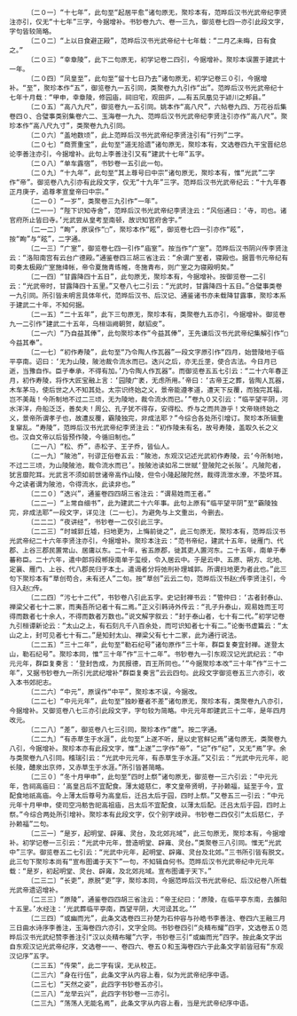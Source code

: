 <!-- { "loadSidebar": true } -->
      　　〔二０一〕“十七年”，此句至“起居平愈”诸句原无，聚珍本有，范晔后汉书光武帝纪李贤注亦引，仅无“十七年”三字，今据增补。书钞卷九六、卷一三九，御览卷七四一亦引此段文字，字句皆较简略。
      　　〔二０二〕“上以日食避正殿”，范晔后汉书光武帝纪十七年载：“二月乙未晦，日有食之。”
      　　〔二０三〕“幸章陵”，此下二句原无，初学记卷二四引，今据增补。聚珍本误置于建武十一年。
      　　〔二０四〕“凤皇至”，此句至“留十七日乃去”诸句原无，初学记卷三０引，今据增补。“至”，聚珍本作“五”，御览卷九一五引同，类聚卷九九引作“出”。范晔后汉书光武帝纪十七年十月载：“甲申，幸章陵，修园庙，祠旧宅，观田庐，……有五凤凰见于颍川之郏县。”
      　　〔二０五〕“高八九尺”，御览卷九一五引同。姚本作“高八尺”，六帖卷九四、万花谷后集卷四０、合璧事类别集卷六二、玉海卷一九九、范晔后汉书光武帝纪李贤注引亦作“高八尺”。聚珍本作“高八尺九寸”，类聚卷九九引同。
      　　〔二０六〕“盖地数顷”，此上范晔后汉书光武帝纪李贤注引有“行列”二字。
      　　〔二０七〕“商贾重宝”，此句至“道无拾遗”诸句原无，聚珍本有，文选卷四九干宝晋纪总论李善注亦引，今据增补。此句上李善注引又有“建武十七年”五字。
      　　〔二０八〕“单车露宿”，书钞卷一五引此一句。
      　　〔二０九〕“十九年”，此句至“其上尊号曰中宗”诸句原无，聚珍本有，惟“光武”二字作“帝”。御览卷八九引亦有此段文字，仅无“十九年”三字。范晔后汉书光武帝纪云：“十九年春正月庚子，追尊孝宣皇帝曰中宗。”
      　　〔二一０〕“一岁”，类聚卷三九引作“一年”。
      　　〔二一一〕“陛下识知寺舍”，范晔后汉书光武帝纪李贤注云：“风俗通曰：‘寺，司也。诸官府所止皆曰寺。’光武尝从皇考至南顿，故识知官府舍宇。”
      　　〔二一二〕“眴”，原误作“□”，聚珍本作“眩”，御览卷七四一引亦作“眩”，按“眴”与“眩”，二字通。
      　　〔二一三〕“广室”，御览卷七四一引作“庙室”。按当作“广室”。范晔后汉书阴兴传李贤注云：“洛阳南宫有云台广德殿。”通鉴卷四三胡三省注云：“余谓广室者，寝殿也。据晋书元帝纪有司奏太极殿广室施绛帐，帝令夏施青练帷，冬施青布，则广室之为寝殿明矣。”
      　　〔二一四〕“甘露降四十五日”，此句原无，聚珍本有，今据增补。按御览卷一二引云：“光武帝时，甘露降四十五里。”又卷八七二引云：“光武时，甘露降四十五日。”合璧事类卷一九引同。所引皆未明言具体年代，范晔后汉书、后汉记、通鉴诸书亦未载降甘露事，聚珍本系于建武二十年，不知何据。
      　　〔二一五〕“二十五年”，此下三句原无，聚珍本有，类聚卷九五亦引，今据增补。御览卷九一二引作“建武二十五年，乌桓诣阙朝贺，献貂皮”。
      　　〔二一六〕“乃自益其俸”，此句聚珍本作“今益其俸”，王先谦后汉书光武帝纪集解引作“□今益其奉”。
      　　〔二一七〕“初作寿陵”，此句至“乃令陶人作瓦器”一段文字原引作“四月，始营陵地于临平亭南。诏曰：‘无为山陵，陂池裁令流水而已。迭兴之后，亦无丘垄，使合古法。今日月已逝，当豫自作。臣子奉承，不得有加。’乃令陶人作瓦器”。而御览卷五五七引云：“二十六年春正月，初作寿陵，将作大匠宝融上言：‘园陵广袤，无虑所用。’帝曰：‘古帝王之葬，皆陶人瓦器，木车茅马，使后世之人不知其处。太宗识终始之义，景帝能遵孝道，遭天下反覆，而独完其福，岂不美哉！今所制地不过二三顷，无为陵地，裁令流水而已。’”卷九０又引云：“临平望平阴，河水洋洋，舟船泛泛，善矣夫！周公、孔子犹不得存，安得松、乔与之而共游乎！文帝晓终始之义，景帝所谓孝子也，故遭反覆，霸陵独完，非成法耶？”今综合各处所引增订。聚珍本所辑重复窜乱。“寿陵”，范晔后汉书光武帝纪李贤注云：“初作陵未有名，故号寿陵，盖取久长之义也。汉自文帝以后皆预作陵，今循旧制也。”
      　　〔二一八〕“松、乔”，赤松子、王子乔，皆仙人。
      　　〔二一九〕“陂池”，刊谬正俗卷五云：“陂池，东观汉记述光武初作寿陵，云‘今所制地，不过二三顷，为山陵陂池，裁令流水而已’。按陂池读如吊二世赋‘登陂陀之长阪’。凡陂陀者，犹言靡陀耳。光武言不须如前世诸帝高作山陵，但令小隆起陂陀然，裁得流泄水潦，不垫坏耳。今之读者谓为陂池，令得流水，此读非也。”
      　　〔二二０〕“迭兴”，通鉴卷四四胡三省注云：“谓易姓而王者。”
      　　〔二二一〕“上常自细书”，此为建武二十六年事。此句上原有“临平望平阴”至“霸陵独完，非成法耶”一段文字，详见注〔二一七〕。为避免与上文重出，今删去。
      　　〔二二二〕“夜讲经”，书钞卷一二仅引此三字。
      　　〔二二三〕“时城郭丘墟，扫地更为，上悔前徙之”，此三句原无，聚珍本有，范晔后汉书光武帝纪二十六年李贤注亦引，今据增补。聚珍本注云：“范书帝纪，建武十五年，徙雁门、代郡、上谷三郡民置常山、居庸以东。二十年，省五原郡，徙其吏人置河东。二十五年，南单于奉蕃称臣。二十六年，遣中郎将段郴授南单于玺绶，令入居云中。于是云中、五原、朔方、北地、定襄、雁门、上谷、代八郡民归于本土。遣谒者分将弛刑补理城郭。所谓扫地更为者此也。”此三句下聚珍本有“草创苟合，未有还人”二句。按“草创”云云二句，范晔后汉书赵□传李贤注引，今归入赵□传。
      　　〔二二四〕“污七十二代”，书钞卷八引此五字。史记封禅书云：“管仲曰：‘古者封泰山、禅梁父者七十二家，而夷吾所记者十有二焉。”正义引韩诗外传云：“孔子升泰山，观易姓而王可得而数者七十余人，不得而数者万数也。”说文解字叙云：“封于泰山者，七十有二代。”初学记卷九引桓谭新论云：“太山之上，有石刻凡千八百余处，而可识知者七十有二。”论衡书虚篇云：“太山之上，封可见者七十有二。”是知封太山、禅梁父有七十二家，此为通行说法。
      　　〔二二五〕“三十二年”，此句至“勒石纪号”诸句原作“三十年，群臣复奏宜封禅。遂登太山，勒石纪号”。聚珍本同，惟“三十年”作“三十二年”。书钞卷九一引东观汉记光武纪云：“中元元年，群臣复奏言：‘登封告成，为民报德，百王所同也。’”今据聚珍本改“三十年”作“三十二年”，又据书钞卷九一所引光武纪增补“群臣复奏言”云云四句。此段文字御览卷五三六亦引，收入本书郊祀志。
      　　〔二二六〕“中元”，原误作“中平”，聚珍本不误，今据改。
      　　〔二二七〕“中元元年”，此句至“独眇蹇者不差”诸句原无，聚珍本有，类聚卷九八亦引，今据增补。又御览卷八七三亦引此段文字，字句较为简略。中元元年即建武三十二年，是年四月改元。
      　　〔二二八〕“差”，御览卷八七三引同，聚珍本作“瘥”。按二字通。
      　　〔二二九〕“有赤草生于水涯”，此句至“上遂不听，是以史官鲜记焉”诸句原无，类聚卷九八引，今据增补。聚珍本亦有此段文字，惟“上遂”二字作“帝”，“记”作“纪”，又无“焉”字。余与类聚卷九八引同。稽瑞引云：“光武中元元年，有赤草生于水涯。”又引云：“光武中元元年，祀长陵，醴泉出京师，又赤草生于水涯。”所引皆甚简略。
      　　〔二三０〕“冬十月甲申”，此句至“四时上祭”诸句原无，御览卷一三六引云：“中元元年，告祠高庙曰：‘高皇吕后不宜配食。薄太姬慈仁，孝文皇帝贤明，子孙赖福，延至于今，宜配食地祇高庙。今上薄太后尊号为高皇后，迁吕太后于园，四时上祭。”又卷五三一引云：“中元元年十月甲申，使司空冯鲂告祀高祖庙，吕太后不宜配食，以薄太后配。迁吕太后于园，四时上祭。”今综合两处所引增补。聚珍本有此段文字，仅个别字歧异。书钞卷二四仅引“太后慈仁，子孙赖福”二句。
      　　〔二三一〕“是岁，起明堂、辟雍、灵台，及北郊兆域”，此三句原无，聚珍本有，今据增补。初学记卷一三引云：“光武中元年，营造明堂、辟雍、灵台。”类聚卷三八引同。惟无“光武中”三字。御览卷五二七引云：“光武中元年，起明堂、辟雍、灵台及北郊。”三书所引皆有脱文。此三句下聚珍本尚有“宣布图谶于天下”一句，不知辑自何书。范晔后汉书光武帝纪中元元年载：“是岁，初起明堂、灵台、辟雍，及北郊兆域。宣布图谶于天下。”
      　　〔二三二〕“长吏”，原脱“吏”字，聚珍本同，今据范晔后汉书光武帝纪、后汉纪卷八所载光武帝遗诏增补。
      　　〔二三三〕“原陵”，通鉴卷四四胡三省注云：“帝王纪曰：‘原陵，在临平亭东南，去雒阳十五里。’水经注：‘光武葬临平亭南，西望平阴，大河迳其北。’”
      　　〔二三四〕“或幽而光”，此条文选卷四三孙楚为石仲容与孙皓书李善注、卷四六王融三月三日曲水诗序李善注，玉海卷四六亦引，文字全同。书钞卷四引“炎精布耀”四字，文选卷五０范晔后汉书光武纪赞李善注引“汉以炎精布曜”六字，书钞卷三引“或幽而光”四字。按此条文字出自东观汉记光武帝纪序，文选卷一一、卷四六、卷五０和玉海卷四六于此条文字前皆冠有“东观汉记序”五字。
      　　〔二三五〕“传荣”，此二字有误，无从校正。
      　　〔二三六〕“身在行伍”，此条文字从内容上看，似为光武帝纪序中语。
      　　〔二三七〕“天然之姿”，此四字书钞卷五亦引。
      　　〔二三八〕“龙举云兴”，此四字书钞卷一三亦引。
      　　〔二三九〕“荡荡人无能名焉”，此条文字从内容上看，当是光武帝纪序中语。
